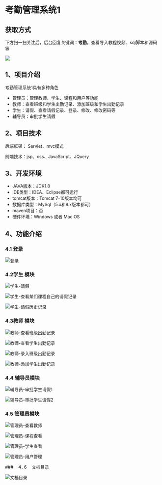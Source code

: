 # 考勤管理系统1
## 获取方式

下方扫一扫关注后，后台回复关键词：**考勤**，查看导入教程视频、sql脚本和源码等

 ![](https://www.codeshop.fun/Typora-Images/202205281253739.png)

## 1、项目介绍

考勤管理系统1具有多种角色

- 管理员：管理教师、学生、课程和用户等功能
- 教师：查看班级和学生出勤记录、添加班级和学生出勤记录
- 学生：请假、查看请假记录、登录、修改、修改密码等
- 辅导员：审批学生请假


## 2、项目技术

后端框架： Servlet、mvc模式

前端技术：jsp、css、JavaScript、JQuery

## 3、开发环境

- JAVA版本：JDK1.8
- IDE类型：IDEA、Eclipse都可运行
- tomcat版本：Tomcat 7-10版本均可
- 数据库类型：MySql（5.x和8.x版本都可）
- maven项目：否 
- 硬件环境：Windows 或者 Mac OS


## 4、功能介绍

### 4.1 登录

![登录](https://www.codeshop.fun/Typora-Images/202208081026872.jpg)

### 4.2学生 模块

![学生-请假](https://www.codeshop.fun/Typora-Images/202208081026912.jpg)

![学生-查看某们课程自己的请假记录](https://www.codeshop.fun/Typora-Images/202208081026546.jpg)

![学生-请假历史记录](https://www.codeshop.fun/Typora-Images/202208081026560.jpg)

### 4.3教师 模块

![教师-查看班级出勤记录](https://www.codeshop.fun/Typora-Images/202208081026611.jpg)

![教师-查看学生出勤记录](https://www.codeshop.fun/Typora-Images/202208081026333.jpg)

![教师-录入班级出勤记录](https://www.codeshop.fun/Typora-Images/202208081027280.jpg)

![教师-添加学生出勤记录](https://www.codeshop.fun/Typora-Images/202208081027881.jpg)

### 4.4 辅导员模块

![辅导员-审批学生请假1](https://www.codeshop.fun/Typora-Images/202208081027395.jpg)

![辅导员-审批学生请假2](https://www.codeshop.fun/Typora-Images/202208081027920.jpg)

### 4.5 管理员模块

![管理员-查看教师](https://www.codeshop.fun/Typora-Images/202208081027317.jpg)

![管理员-课程查看](https://www.codeshop.fun/Typora-Images/202208081027671.jpg)

![管理员-学生查看](https://www.codeshop.fun/Typora-Images/202208081027990.jpg)

![管理员-用户管理](https://www.codeshop.fun/Typora-Images/202208081027331.jpg)

###　４.６　文档目录

![文档目录](https://www.codeshop.fun/Typora-Images/202208081026605.jpg)


